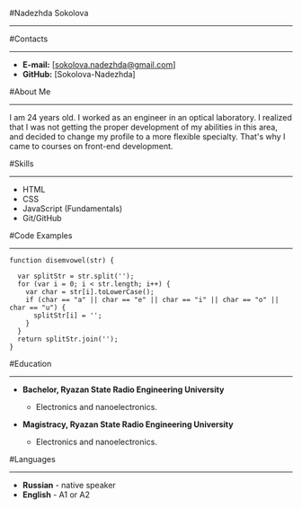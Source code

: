 #Nadezhda Sokolova
************

#Contacts
************

* __E-mail:__ [sokolova.nadezhda@gmail.com]
* __GitHub:__ [Sokolova-Nadezhda]

#About Me
************

I am 24 years old. I worked as an engineer in an optical laboratory. I realized that I was not getting the proper development of my abilities in this area, and decided to change my profile to a more flexible specialty. That's why I came to courses on front-end development.

#Skills
************

* HTML
* CSS
* JavaScript (Fundamentals)
* Git/GitHub

#Code Examples
*************

```
function disemvowel(str) {

  var splitStr = str.split('');
  for (var i = 0; i < str.length; i++) {
    var char = str[i].toLowerCase();
    if (char == "a" || char == "e" || char == "i" || char == "o" || char == "u") {
      splitStr[i] = '';
    }
  }
  return splitStr.join('');
}
```

#Education
***********

* __Bachelor, Ryazan State Radio Engineering University__
  + Electronics and nanoelectronics.

* __Magistracy, Ryazan State Radio Engineering University__
  + Electronics and nanoelectronics.

#Languages
***********

* __Russian__ - native speaker
* __English__ - A1 or A2